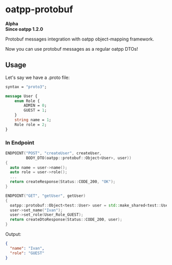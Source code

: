 # oatpp-protobuf

**Alpha**  
**Since oatpp 1.2.0**

Protobuf messages integration with oatpp object-mapping framework.

Now you can use protobuf messages as a regular oatpp DTOs!

## Usage

Let's say we have a .proto file:

```proto
syntax = "proto3";

message User {
    enum Role {
        ADMIN = 0;
        GUEST = 1;
    }
    string name = 1;
    Role role = 2;
}
```

### In Endpoint

```cpp
ENDPOINT("POST", "createUser", createUser, 
         BODY_DTO(oatpp::protobuf::Object<User>, user)) 
{
  auto name = user->name();
  auto role = user->role();
  ...
  return createResponse(Status::CODE_200, "OK");
}
```

```cpp
ENDPOINT("GET", "getUser", getUser) 
{
  oatpp::protobuf::Object<test::User> user = std::make_shared<test::User>();
  user->set_name("Ivan");
  user->set_role(User_Role_GUEST);
  return createDtoResponse(Status::CODE_200, user);
}
```

Output:

```json
{
  "name": "Ivan",
  "role": "GUEST"
}
```

